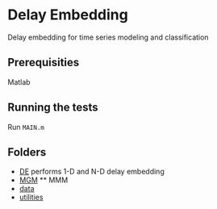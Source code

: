 # Delay Embedding
</hr>
Delay embedding for time series modeling and classification

## Prerequisities 
Matlab

## Running the tests
Run `MAIN.m`

## Folders
* [DE](https://github.com/ZZUTK/Delay_Embedding/tree/master/DE) performs 1-D and N-D delay embedding
* [MGM](https://github.com/ZZUTK/Delay_Embedding/tree/master/MGM) 
  ** MMM 
* [data](https://github.com/ZZUTK/Delay_Embedding/tree/master/data)
* [utilities](https://github.com/ZZUTK/Delay_Embedding/tree/master/utilities)
